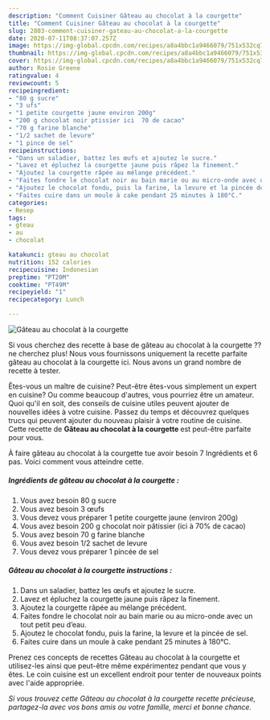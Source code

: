 ```yaml
---
description: "Comment Cuisiner Gâteau au chocolat à la courgette"
title: "Comment Cuisiner Gâteau au chocolat à la courgette"
slug: 2803-comment-cuisiner-gateau-au-chocolat-a-la-courgette
date: 2020-07-11T08:37:07.257Z
image: https://img-global.cpcdn.com/recipes/a8a4bbc1a9466079/751x532cq70/gateau-au-chocolat-a-la-courgette-photo-principale-de-la-recette.jpg
thumbnail: https://img-global.cpcdn.com/recipes/a8a4bbc1a9466079/751x532cq70/gateau-au-chocolat-a-la-courgette-photo-principale-de-la-recette.jpg
cover: https://img-global.cpcdn.com/recipes/a8a4bbc1a9466079/751x532cq70/gateau-au-chocolat-a-la-courgette-photo-principale-de-la-recette.jpg
author: Rosie Greene
ratingvalue: 4
reviewcount: 5
recipeingredient:
- "80 g sucre"
- "3 ufs"
- "1 petite courgette jaune environ 200g"
- "200 g chocolat noir ptissier ici  70 de cacao"
- "70 g farine blanche"
- "1/2 sachet de levure"
- "1 pince de sel"
recipeinstructions:
- "Dans un saladier, battez les œufs et ajoutez le sucre."
- "Lavez et épluchez la courgette jaune puis râpez la finement."
- "Ajoutez la courgette râpée au mélange précédent."
- "Faites fondre le chocolat noir au bain marie ou au micro-onde avec un tout petit peu d’eau."
- "Ajoutez le chocolat fondu, puis la farine, la levure et la pincée de sel."
- "Faites cuire dans un moule à cake pendant 25 minutes à 180°C."
categories:
- Resep
tags:
- gteau
- au
- chocolat

katakunci: gteau au chocolat 
nutrition: 152 calories
recipecuisine: Indonesian
preptime: "PT20M"
cooktime: "PT49M"
recipeyield: "1"
recipecategory: Lunch

---
```



![Gâteau au chocolat à la courgette](https://img-global.cpcdn.com/recipes/a8a4bbc1a9466079/751x532cq70/gateau-au-chocolat-a-la-courgette-photo-principale-de-la-recette.jpg)

Si vous cherchez des recette à base de gâteau au chocolat à la courgette ?? ne cherchez plus! Nous vous fournissons uniquement la recette parfaite gâteau au chocolat à la courgette ici. Nous avons un grand nombre de recette à tester.

Êtes-vous un maître de cuisine? Peut-être êtes-vous simplement un expert en cuisine? Ou comme beaucoup d'autres, vous pourriez être un amateur. Quoi qu'il en soit, des conseils de cuisine utiles peuvent ajouter de nouvelles idées à votre cuisine. Passez du temps et découvrez quelques trucs qui peuvent ajouter du nouveau plaisir à votre routine de cuisine. Cette recette de <strong> Gâteau au chocolat à la courgette </strong> est peut-être parfaite pour vous.

<!--inarticleads1-->

À faire gâteau au chocolat à la courgette tue avoir besoin 7 Ingrédients et 6 pas. Voici comment vous atteindre cette.

##### Ingrédients de gâteau au chocolat à la courgette :

1. Vous avez besoin 80 g sucre
1. Vous avez besoin 3 œufs
1. Vous devez vous préparer 1 petite courgette jaune (environ 200g)
1. Vous avez besoin 200 g chocolat noir pâtissier (ici à 70% de cacao)
1. Vous avez besoin 70 g farine blanche
1. Vous avez besoin 1/2 sachet de levure
1. Vous devez vous préparer 1 pincée de sel




<!--inarticleads2-->

##### Gâteau au chocolat à la courgette instructions :

1. Dans un saladier, battez les œufs et ajoutez le sucre.
1. Lavez et épluchez la courgette jaune puis râpez la finement.
1. Ajoutez la courgette râpée au mélange précédent.
1. Faites fondre le chocolat noir au bain marie ou au micro-onde avec un tout petit peu d’eau.
1. Ajoutez le chocolat fondu, puis la farine, la levure et la pincée de sel.
1. Faites cuire dans un moule à cake pendant 25 minutes à 180°C.




<!--inarticleads1-->

<p>
Prenez ces concepts de recettes Gâteau au chocolat à la courgette et utilisez-les ainsi que peut-être même expérimentez pendant que vous y êtes. Le coin cuisine est un excellent endroit pour tenter de nouveaux points avec l'aide appropriée.
</p>

<p>
<i>Si vous trouvez cette Gâteau au chocolat à la courgette recette précieuse, partagez-la avec vos bons amis ou votre famille, merci et bonne chance.</i>
</p>

